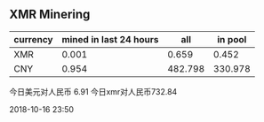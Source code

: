 ## XMR Minering

|currency|mined in last 24 hours|all|in pool|
|---|---|---|---|
|XMR|0.001|0.659|0.452|
|CNY|0.954|482.798|330.978|

今日美元对人民币 6.91	今日xmr对人民币732.84


2018-10-16 23:50
